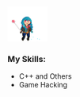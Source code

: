 <p align="float:right">
    <img src="images/bluesmile.gif" width="80" height="70">
</p>

<h3 id="my-skills">My Skills:</h3>
<ul>
    <li>C++ and Others</i>
    <li>Game Hacking</li>
</ul>
